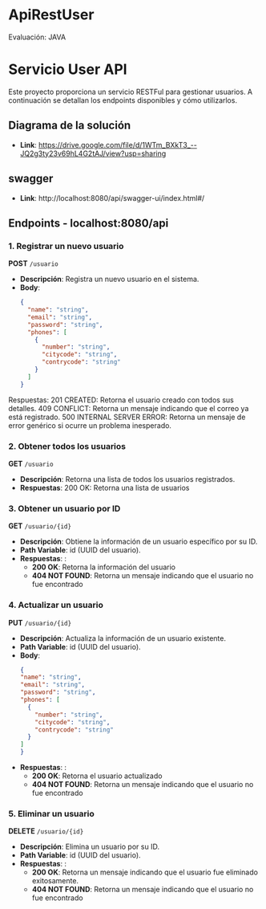 # ApiRestUser
Evaluación: JAVA

# Servicio User  API

Este proyecto proporciona un servicio RESTFul para gestionar usuarios. A continuación se detallan los endpoints disponibles y cómo utilizarlos.

## Diagrama de la solución

- **Link**: https://drive.google.com/file/d/1WTm_BXkT3_--JQ2g3ty23v69hL4G2tAJ/view?usp=sharing

## swagger
- **Link**: http://localhost:8080/api/swagger-ui/index.html#/

## Endpoints -  localhost:8080/api

### 1. Registrar un nuevo usuario

**POST** `/usuario`

- **Descripción**: Registra un nuevo usuario en el sistema.
- **Body**:
  ```json
  {
    "name": "string",
    "email": "string",
    "password": "string",
    "phones": [
      {
        "number": "string",
        "citycode": "string",
        "contrycode": "string"
      }
    ]
  }

Respuestas:
201 CREATED: Retorna el usuario creado con todos sus detalles.
409 CONFLICT: Retorna un mensaje indicando que el correo ya está registrado.
500 INTERNAL SERVER ERROR: Retorna un mensaje de error genérico si ocurre un problema inesperado.

### 2. Obtener todos los usuarios

**GET** `/usuario`

- **Descripción**: Retorna una lista de todos los usuarios registrados.
- **Respuestas**: 200 OK: Retorna una lista de usuarios

### 3. Obtener un usuario por ID

**GET** `/usuario/{id}`

- **Descripción**: Obtiene la información de un usuario específico por su ID.
- **Path Variable**: id (UUID del usuario).
- **Respuestas**: : 
  - **200 OK**: Retorna la información del usuario
  - **404 NOT FOUND**: Retorna un mensaje indicando que el usuario no fue encontrado

### 4. Actualizar un usuario

**PUT** `/usuario/{id}`

- **Descripción**: Actualiza la información de un usuario existente.
- **Path Variable**: id (UUID del usuario).
- **Body**:
  ```json
  {
  "name": "string",
  "email": "string",
  "password": "string",
  "phones": [
    {
      "number": "string",
      "citycode": "string",
      "contrycode": "string"
    }
  ]
  }

- **Respuestas**: :
  - **200 OK**: Retorna el usuario actualizado
  - **404 NOT FOUND**: Retorna un mensaje indicando que el usuario no fue encontrado


### 5. Eliminar un usuario

**DELETE** `/usuario/{id}`

- **Descripción**: Elimina un usuario por su ID.
- **Path Variable**: id (UUID del usuario).
- **Respuestas**: :
  - **200 OK**: Retorna un mensaje indicando que el usuario fue eliminado exitosamente.
  - **404 NOT FOUND**: Retorna un mensaje indicando que el usuario no fue encontrado
